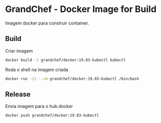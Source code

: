# GrandChef - Docker Image for Build
Imagem docker para construir container.

## Build

Criar imagem
```sh
docker build -t grandchef/docker:19.03-kubectl kubectl
```

Roda o shell na imagem criada
```sh
docker run -it --rm grandchef/docker:19.03-kubectl /bin/bash
```

## Release

Envia imagem para o hub.docker
```sh
docker push grandchef/docker:19.03-kubectl
```
